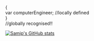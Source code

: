 
<!--
**samipism/samipism** is a ✨ _special_ ✨ repository because its `README.md` (this file) appears on your GitHub profile.

Here are some ideas to get you started:

- 🔭 I’m currently working on ...
- 🌱 I’m currently learning ...
- 👯 I’m looking to collaborate on ...
- 🤔 I’m looking for help with ...
- 💬 Ask me about ...
- 📫 How to reach me: ...
- 😄 Pronouns: ...
- ⚡ Fun fact: ...
-->

{<br />
    var computerEngineer;         //locally defined <br />
}<br />
//globally recognised!!

[![Samip's GitHub stats](https://github-readme-stats.vercel.app/api?username=samipism&count_private=true)](https://github.com/anuraghazra/github-readme-stats)
